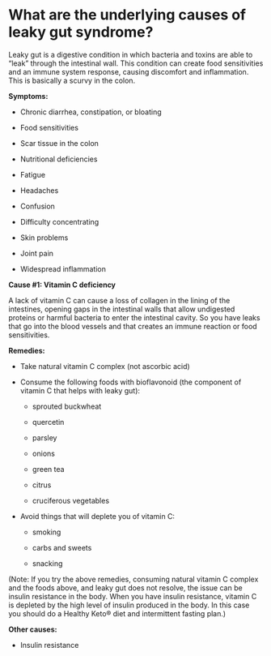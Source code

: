 # What are the underlying causes of leaky gut syndrome?

Leaky gut is a digestive condition in which bacteria and toxins are able to “leak” through the intestinal wall. This condition can create food sensitivities and an immune system response, causing discomfort and inflammation. This is basically a scurvy in the colon.

**Symptoms:**

- Chronic diarrhea, constipation, or bloating

- Food sensitivities

- Scar tissue in the colon

- Nutritional deficiencies

- Fatigue

- Headaches

- Confusion

- Difficulty concentrating

- Skin problems

- Joint pain

- Widespread inflammation

**Cause #1: Vitamin C deficiency**

A lack of vitamin C can cause a loss of collagen in the lining of the intestines, opening gaps in the intestinal walls that allow undigested proteins or harmful bacteria to enter the intestinal cavity. So you have leaks that go into the blood vessels and that creates an immune reaction or food sensitivities.

**Remedies:**

- Take natural vitamin C complex (not ascorbic acid)

- Consume the following foods with bioflavonoid (the component of vitamin C that helps with leaky gut):

    - sprouted buckwheat

    - quercetin

    - parsley

    - onions

    - green tea

    - citrus

    - cruciferous vegetables

- Avoid things that will deplete you of vitamin C:

    - smoking

    - carbs and sweets

    - snacking

(Note: If you try the above remedies, consuming natural vitamin C complex and the foods above, and leaky gut does not resolve, the issue can be insulin resistance in the body. When you have insulin resistance, vitamin C is depleted by the high level of insulin produced in the body. In this case you should do a Healthy Keto® diet and intermittent fasting plan.)

**Other causes:**

- Insulin resistance